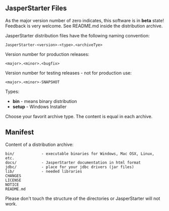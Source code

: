 JasperStarter Files
--------------------

As the major version number of zero indicates, this software is in **beta**
state!
Feedback is very welcome. See README.md inside the distribution archive.

JasperStarter distribution files have the following naming convention:

    JasperStarter-<version>-<type>.<archiveTye>

Version number for production releases:

    <major>.<minor>.<bugfix>

Version number for testing releases - not for production use:

    <major>.<minor>-SNAPSHOT

Types:

  * **bin** - means binary distribution
  * **setup** - Windows Installer

Choose your favorit archive type. The content is equal in each archive.

Manifest
---------

Content of a distribution archive:

    bin/            - executable binaries for Windows, Mac OSX, Linux, etc.
    docs/           - JasperStarter documentation in html format
    jdbc/           - place for your jdbc drivers (jar files)
    lib/            - needed libraries
    CHANGES
    LICENSE
    NOTICE
    README.md

Please don't touch the structure of the directories or JasperStarter will not
work.
